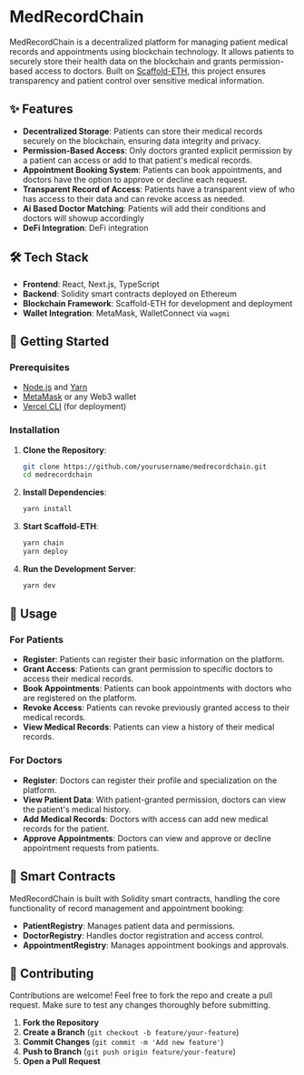 
# MedRecordChain

MedRecordChain is a decentralized platform for managing patient medical records and appointments using blockchain technology. It allows patients to securely store their health data on the blockchain and grants permission-based access to doctors. Built on [Scaffold-ETH](https://github.com/scaffold-eth/scaffold-eth-2), this project ensures transparency and patient control over sensitive medical information.

## ✨ Features

- **Decentralized Storage**: Patients can store their medical records securely on the blockchain, ensuring data integrity and privacy.
- **Permission-Based Access**: Only doctors granted explicit permission by a patient can access or add to that patient's medical records.
- **Appointment Booking System**: Patients can book appointments, and doctors have the option to approve or decline each request.
- **Transparent Record of Access**: Patients have a transparent view of who has access to their data and can revoke access as needed.
- **Ai Based Doctor Matching**: Patients will add their conditions and doctors will showup accordingly
- **DeFi Integration**: DeFi integration

## 🛠 Tech Stack

- **Frontend**: React, Next.js, TypeScript
- **Backend**: Solidity smart contracts deployed on Ethereum
- **Blockchain Framework**: Scaffold-ETH for development and deployment
- **Wallet Integration**: MetaMask, WalletConnect via `wagmi`

## 🚀 Getting Started

### Prerequisites

- [Node.js](https://nodejs.org/) and [Yarn](https://yarnpkg.com/)
- [MetaMask](https://metamask.io/) or any Web3 wallet
- [Vercel CLI](https://vercel.com/docs/cli) (for deployment)

### Installation

1. **Clone the Repository**:
   ```bash
   git clone https://github.com/yourusername/medrecordchain.git
   cd medrecordchain
   ```
2. **Install Dependencies**:
   ```bash
   yarn install
   ```
3. **Start Scaffold-ETH**:
   ```bash
   yarn chain
   yarn deploy
   ```
4. **Run the Development Server**:
   ```bash
   yarn dev
   ```
  
## 🎯 Usage

### For Patients

- **Register**: Patients can register their basic information on the platform.
- **Grant Access**: Patients can grant permission to specific doctors to access their medical records.
- **Book Appointments**: Patients can book appointments with doctors who are registered on the platform.
- **Revoke Access**: Patients can revoke previously granted access to their medical records.
- **View Medical Records**: Patients can view a history of their medical records.

### For Doctors

- **Register**: Doctors can register their profile and specialization on the platform.
- **View Patient Data**: With patient-granted permission, doctors can view the patient's medical history.
- **Add Medical Records**: Doctors with access can add new medical records for the patient.
- **Approve Appointments**: Doctors can view and approve or decline appointment requests from patients.

## 📜 Smart Contracts

MedRecordChain is built with Solidity smart contracts, handling the core functionality of record management and appointment booking:

- **PatientRegistry**: Manages patient data and permissions.
- **DoctorRegistry**: Handles doctor registration and access control.
- **AppointmentRegistry**: Manages appointment bookings and approvals.

## 🤝 Contributing

Contributions are welcome! Feel free to fork the repo and create a pull request. Make sure to test any changes thoroughly before submitting.

1.  **Fork the Repository**
2.  **Create a Branch** (`git checkout -b feature/your-feature`)
3.  **Commit Changes** (`git commit -m 'Add new feature'`)
4.  **Push to Branch** (`git push origin feature/your-feature`)
5.  **Open a Pull Request**
